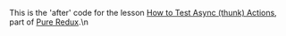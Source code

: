 This is the 'after' code for the lesson [How to Test Async (thunk) Actions](https://daveceddia.podia.com/courses/pure-redux/54082-testing/152902-how-to-test-async-thunk-actions), part of [Pure Redux](https://daveceddia.com/pure-redux/).\n
